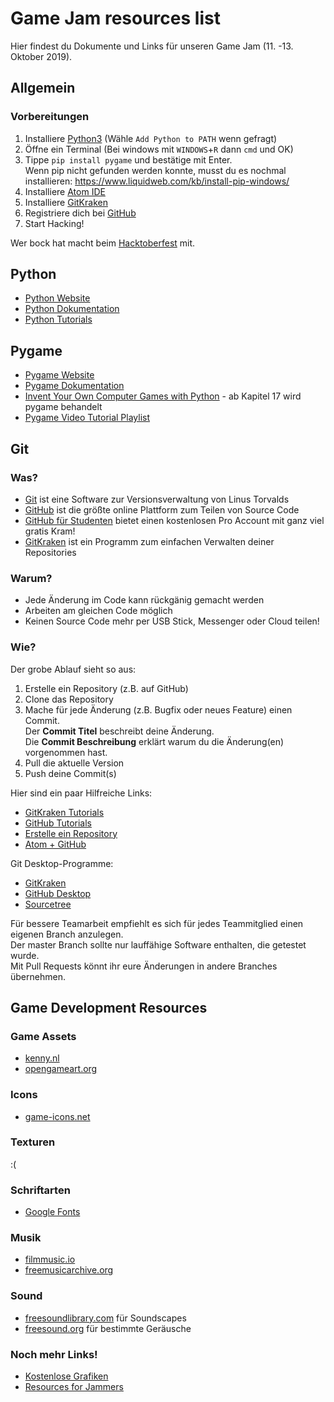 # Game Jam resources list

Hier findest du Dokumente und Links für unseren Game Jam (11. -13. Oktober 2019).  

## Allgemein

### Vorbereitungen

1. Installiere [Python3](https://www.python.org/downloads/) (Wähle `Add Python to PATH` wenn gefragt)
2. Öffne ein Terminal (Bei windows mit `WINDOWS`+`R` dann `cmd` und OK)
3. Tippe `pip install pygame` und bestätige mit Enter.  
Wenn pip nicht gefunden werden konnte, musst du es nochmal installieren:
https://www.liquidweb.com/kb/install-pip-windows/
4. Installiere [Atom IDE](https://atom.io/)
5. Installiere [GitKraken](https://www.gitkraken.com/)
6. Registriere dich bei [GitHub](https://github.com/)
7. Start Hacking!

Wer bock hat macht beim [Hacktoberfest](https://hacktoberfest.digitalocean.com/) mit.

## Python

* [Python Website](https://www.python.org)  
* [Python Dokumentation](https://docs.python.org/3/)  
* [Python Tutorials](https://docs.python.org/3/tutorial/index.html)

## Pygame

* [Pygame Website](https://www.pygame.org)  
* [Pygame Dokumentation](https://www.pygame.org/docs/index.html)
* [Invent Your Own Computer Games with Python](http://inventwithpython.com/invent4thed/) - ab Kapitel 17 wird pygame behandelt
* [Pygame Video Tutorial Playlist](https://www.youtube.com/watch?v=i6xMBig-pP4&list=PLzMcBGfZo4-lp3jAExUCewBfMx3UZFkh5)

## Git

### Was?

* [Git](https://git-scm.com/) ist eine Software zur Versionsverwaltung von Linus Torvalds
* [GitHub](https://github.com/) ist die größte online Plattform zum Teilen von Source Code
* [GitHub für Studenten](https://education.github.com/pack) bietet einen kostenlosen Pro Account mit ganz viel gratis Kram!
* [GitKraken](https://www.gitkraken.com/) ist ein Programm zum einfachen Verwalten deiner Repositories

### Warum?

* Jede Änderung im Code kann rückgänig gemacht werden
* Arbeiten am gleichen Code möglich
* Keinen Source Code mehr per USB Stick, Messenger oder Cloud teilen!

### Wie?

Der grobe Ablauf sieht so aus:  
1. Erstelle ein Repository (z.B. auf GitHub)
2. Clone das Repository
3. Mache für jede Änderung (z.B. Bugfix oder neues Feature) einen Commit.  
Der **Commit Titel** beschreibt deine Änderung.  
Die **Commit Beschreibung** erklärt warum du die Änderung(en) vorgenommen hast.
4. Pull die aktuelle Version
5. Push deine Commit(s)

Hier sind ein paar Hilfreiche Links:  
* [GitKraken Tutorials](https://www.gitkraken.com/learn-git)
* [GitHub Tutorials](https://guides.github.com/)
* [Erstelle ein Repository](https://help.github.com/en/articles/create-a-repo)
* [Atom + GitHub](https://flight-manual.atom.io/using-atom/sections/github-package/)

Git Desktop-Programme:  
* [GitKraken](https://www.gitkraken.com/)
* [GitHub Desktop](https://desktop.github.com/)
* [Sourcetree](https://www.sourcetreeapp.com/)

Für bessere Teamarbeit empfiehlt es sich für jedes Teammitglied einen eigenen Branch anzulegen.  
Der master Branch sollte nur lauffähige Software enthalten, die getestet wurde.  
Mit Pull Requests könnt ihr eure Änderungen in andere Branches übernehmen.  

## Game Development Resources

### Game Assets

* [kenny.nl](https://kenney.nl/assets)
* [opengameart.org](https://opengameart.org/)

### Icons

* [game-icons.net](https://game-icons.net/)

### Texturen

:(

### Schriftarten

* [Google Fonts](https://fonts.google.com/)

### Musik

* [filmmusic.io](filmmusic.io)  
* [freemusicarchive.org](https://freemusicarchive.org/static)

### Sound

* [freesoundlibrary.com](https://www.freesoundslibrary.com/) für Soundscapes
* [freesound.org](https://freesound.org) für bestimmte Geräusche

### Noch mehr Links!

* [Kostenlose Grafiken](https://web.archive.org/web/20190306021527/http://www.pixelprospector.com/royalty-free-graphics/)  
* [Resources for Jammers](https://docs.google.com/document/d/1qQf5zjvJHEB40xYhTiFo9GzNYUBt8iAw8vzPu2Oy354/edit)
